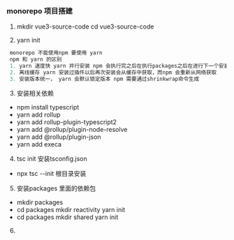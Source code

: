 ### monorepo 项目搭建

1. mkdir vue3-source-code cd vue3-source-code 

2. yarn init
`````javascript
 monorepo 不能使用npm 要使用 yarn
 npm 和 yarn 的区别
 1. yarn 速度快 yarn 并行安装 npm 会执行完之后在执行packages之后在进行下一个安装
 2. 离线缓存 yarn 安装过插件以后再次安装会从缓存中获取，而npm 会重新从网络获取
 3. 安装版本统一， yarn 会默认锁定版本 npm 需要通过shrinkwrap命令生成
`````
3. 安装相关依赖 
  - npm install typescript
  - yarn add rollup
  - yarn add rollup-plugin-typescript2
  - yarn add @rollup/plugin-node-resolve
  - yarn add @rollup/plugin-json
  - yarn add execa

4. tsc init 安装tsconfig.json
  - npx tsc --init 根目录安装

5. 安装packages 里面的依赖包
  - mkdir packages
  - cd packages  mkdir reactivity yarn init
  - cd packages  mkdir shared yarn init

6. 